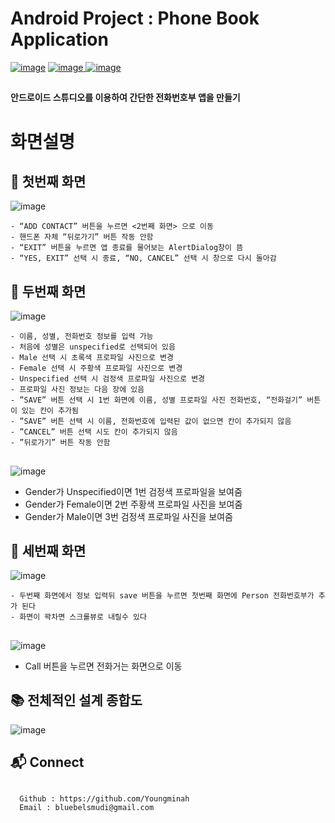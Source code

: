 # Android Project : Phone Book Application
[![image](https://img.shields.io/badge/Build-Gradle%205.1.1-yellowgreen)](https://gradle.org/) 
[![image](https://img.shields.io/badge/Android%20SDK-API%2029%3A%20Android%209.%2B-brightgreen) ](https://developer.android.com/studio/?gclid=CjwKCAjwh7H7BRBBEiwAPXjadjupXKrLjEJYAGBpFkUAfz0EV5_K5790QOU1YjOq933gNe1xoCs6IhoCKXQQAvD_BwE&gclsrc=aw.ds)
[![image](https://img.shields.io/badge/Language-Java-orange)](https://www.java.com/ko/)



## 


####  안드로이드 스튜디오를 이용하여 간단한 전화번호부 앱을 만들기


## 


# 화면설명

## :memo: 첫번째 화면


![image](https://user-images.githubusercontent.com/42762236/94188797-d9e6c680-fee4-11ea-8d9e-a2f1dbcac173.png)


```
- “ADD CONTACT” 버튼을 누르면 <2번째 화면> 으로 이동
- 핸드폰 자체 “뒤로가기” 버튼 작동 안함
- “EXIT” 버튼을 누르면 앱 종료를 물어보는 AlertDialog창이 뜸
- “YES, EXIT” 선택 시 종료, “NO, CANCEL” 선택 시 창으로 다시 돌아감
```

## 
## 
## 
## 
## 

## :memo: 두번째 화면
![image](https://user-images.githubusercontent.com/42762236/94189509-cc7e0c00-fee5-11ea-93d8-50dee6ad451f.png)



```
- 이름, 성별, 전화번호 정보를 입력 가능
- 처음에 성별은 unspecified로 선택되어 있음
- Male 선택 시 초록색 프로파일 사진으로 변경
- Female 선택 시 주황색 프로파일 사진으로 변경
- Unspecified 선택 시 검정색 프로파일 사진으로 변경
- 프로파일 사진 정보는 다음 장에 있음
- ”SAVE” 버튼 선택 시 1번 화면에 이름, 성별 프로파일 사진 전화번호, “전화걸기” 버튼이 있는 칸이 추가됨
- ”SAVE” 버튼 선택 시 이름, 전화번호에 입력된 값이 없으면 칸이 추가되지 않음
- ”CANCEL” 버튼 선택 시도 칸이 추가되지 않음
- ”뒤로가기” 버튼 작동 안함
```          
         
         
## 
## 
## 


    
      
![image](https://user-images.githubusercontent.com/42762236/94189804-30083980-fee6-11ea-8f02-dc399e7e662e.png)

- Gender가 Unspecified이면 1번 검정색 프로파일을 보여줌
- Gender가 Female이면 2번 주황색 프로파일 사진을 보여줌
- Gender가 Male이면 3번 검정색 프로파일 사진을 보여줌

## 
## 
## 

## :memo: 세번째 화면

![image](https://user-images.githubusercontent.com/42762236/94190664-609ca300-fee7-11ea-8a88-0de019c30a7b.png)


```
- 두번째 화면에서 정보 입력뒤 save 버튼을 누르면 첫번째 화면에 Person 전화번호부가 추가 된다
- 화면이 꽉차면 스크롤뷰로 내릴수 있다

```     

## 
## 

![image](https://user-images.githubusercontent.com/42762236/94190885-ad807980-fee7-11ea-98ca-7bc409e619d5.png)

- Call 버튼을 누르면 전화거는 화면으로 이동




## :books: 전체적인 설계 종합도 

![image](https://user-images.githubusercontent.com/42762236/94191060-ef112480-fee7-11ea-98da-e5bdfabd2c01.png)





## 
## 


## :mailbox_with_mail: Connect

```

  Github : https://github.com/Youngminah
  Email : bluebelsmudi@gmail.com
  
```






